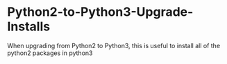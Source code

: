 # Python2-to-Python3-Upgrade-Installs
When upgrading from Python2 to Python3, this is useful to install all of the python2 packages in python3
